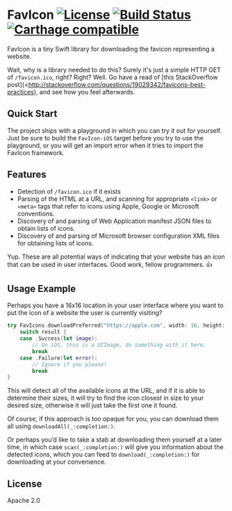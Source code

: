 # FavIcon [![License](https://img.shields.io/badge/license-Apache%202.0-lightgrey.svg)](https://raw.githubusercontent.com/bitserf/FavIcon/master/LICENSE) [![Build Status](https://travis-ci.org/bitserf/FavIcon.svg)](https://travis-ci.org/bitserf/FavIcon) [![Carthage compatible](https://img.shields.io/badge/Carthage-compatible-4BC51D.svg?style=flat)](https://github.com/Carthage/Carthage)
FavIcon is a tiny Swift library for downloading the favicon representing a website.

Wait, why is a library needed to do this? Surely it's just a simple HTTP GET of
`/favicon.ico`, right? Right?  Well. Go have a read of [this StackOverflow
post](<http://stackoverflow.com/questions/19029342/favicons-best-practices), and
see how you feel afterwards.

## Quick Start
The project ships with a playground in which you can try it out for yourself.
Just be sure to build the `FavIcon-iOS` target before you try to use the
playground, or you will get an import error when it tries to import the FavIcon
framework.

## Features
- Detection of `/favicon.ico` if it exists
- Parsing of the HTML at a URL, and scanning for appropriate `<link>` or
  `<meta>` tags that refer to icons using Apple, Google or Microsoft
  conventions.
- Discovery of and parsing of Web Application manifest JSON files to obtain
  lists of icons.
- Discovery of and parsing of Microsoft browser configuration XML files for
  obtaining lists of icons.

Yup. These are all potential ways of indicating that your website has an icon
that can be used in user interfaces. Good work, fellow programmers. 👍

## Usage Example
Perhaps you have a 16x16 location in your user interface where you want to put
the icon of a website the user is currently visiting?

```swift
try FavIcons.downloadPreferred("https://apple.com", width: 16, height: 16) { result in
    switch result {
    case .Success(let image):
        // On iOS, this is a UIImage, do something with it here.
        break
    case .Failure(let error):
        // Ignore if you please!
        break
}
```

This will detect all of the available icons at the URL, and if it is able to determine their sizes, it will try to find the icon closest in size to your desired size, otherwise it will just take the first one it found.

Of course, if this approach is too opaque for you, you can download them all
using `downloadAll(_:completion:)`.

Or perhaps you’d like to take a stab at downloading them yourself at a later
time, in which case `scan(_:completion:)` will give you information about the
detected icons, which you can feed to `download(_:completion:)` for downloading
at your convenience.

## License
Apache 2.0

